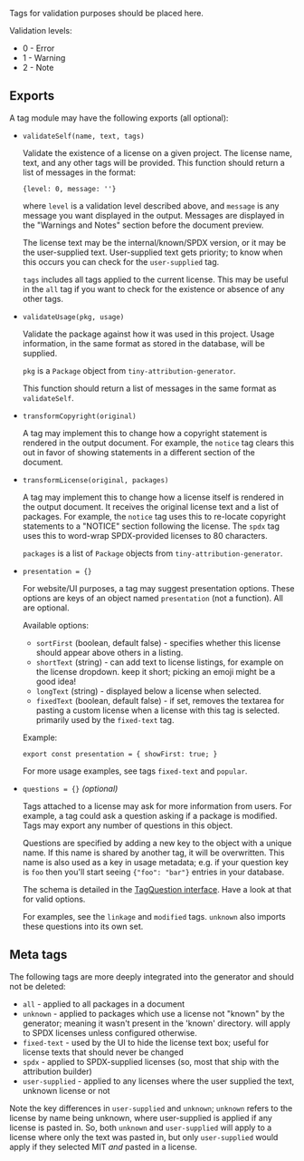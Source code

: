 Tags for validation purposes should be placed here.

Validation levels:
* 0 - Error
* 1 - Warning
* 2 - Note

## Exports

A tag module may have the following exports (all optional):

* `validateSelf(name, text, tags)`

  Validate the existence of a license on a given project. The license name, text, and any other tags will be provided. This function should return a list of messages in the format:

  ```
  {level: 0, message: ''}
  ```

  where `level` is a validation level described above, and `message` is any message you want displayed in the output. Messages are displayed in the "Warnings and Notes" section before the document preview.

  The license text may be the internal/known/SPDX version, or it may be the user-supplied text. User-supplied text gets priority; to know when this occurs you can check for the `user-supplied` tag.

  `tags` includes all tags applied to the current license. This may be useful in the `all` tag if you want to check for the existence or absence of any other tags.

* `validateUsage(pkg, usage)`

  Validate the package against how it was used in this project.
  Usage information, in the same format as stored in the database, will be supplied.

  `pkg` is a `Package` object from `tiny-attribution-generator`.

  This function should return a list of messages in the same format as `validateSelf`.

* `transformCopyright(original)`

  A tag may implement this to change how a copyright statement is rendered in the output document. For example, the `notice` tag clears this out in favor of showing statements in a different section of the document.

* `transformLicense(original, packages)`

  A tag may implement this to change how a license itself is rendered in the output document. It receives the original license text and a list of packages. For example, the `notice` tag uses this to re-locate copyright statements to a "NOTICE" section following the license. The `spdx` tag uses this to word-wrap SPDX-provided licenses to 80 characters.

  `packages` is a list of `Package` objects from `tiny-attribution-generator`.

* `presentation = {}`

  For website/UI purposes, a tag may suggest presentation options. These options are keys of an object named `presentation` (not a function). All are optional.

  Available options:

  * `sortFirst` (boolean, default false) - specifies whether this license should appear above others in a listing.
  * `shortText` (string) - can add text to license listings, for example on the license dropdown. keep it short; picking an emoji might be a good idea!
  * `longText` (string) - displayed below a license when selected.
  * `fixedText` (boolean, default false) - if set, removes the textarea for pasting a custom license when a license with this tag is selected. primarily used by the `fixed-text` tag.

  Example:

  ```
  export const presentation = { showFirst: true; }
  ```

  For more usage examples, see tags `fixed-text` and `popular`.

* `questions = {}` _(optional)_

  Tags attached to a license may ask for more information from users. For example, a tag could ask a question asking if a package is modified. Tags may export any number of questions in this object.

  Questions are specified by adding a new key to the object with a unique name. If this name is shared by another tag, it will be overwritten. This name is also used as a key in usage metadata; e.g. if your question key is `foo` then you'll start seeing `{"foo": "bar"}` entries in your database.

  The schema is detailed in the [TagQuestion interface](../interfaces.ts). Have a look at that for valid options.

  For examples, see the `linkage` and `modified` tags. `unknown` also imports these questions into its own set.

## Meta tags

The following tags are more deeply integrated into the generator and should not be deleted:

* `all` - applied to all packages in a document
* `unknown` - applied to packages which use a license not "known" by the generator; meaning it wasn't present in the 'known' directory. will apply to SPDX licenses unless configured otherwise.
* `fixed-text` - used by the UI to hide the license text box; useful for license texts that should never be changed
* `spdx` - applied to SPDX-supplied licenses (so, most that ship with the attribution builder)
* `user-supplied` - applied to any licenses where the user supplied the text, unknown license or not

Note the key differences in `user-supplied` and `unknown`; `unknown` refers to the license by name being unknown, where user-supplied is applied if any license is pasted in. So, both `unknown` and `user-supplied` will apply to a license where only the text was pasted in, but only `user-supplied` would apply if they selected MIT *and* pasted in a license.
